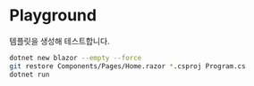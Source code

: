 # Playground

템플릿을 생성해 테스트합니다.

```bash
dotnet new blazor --empty --force
git restore Components/Pages/Home.razor *.csproj Program.cs
dotnet run
```
